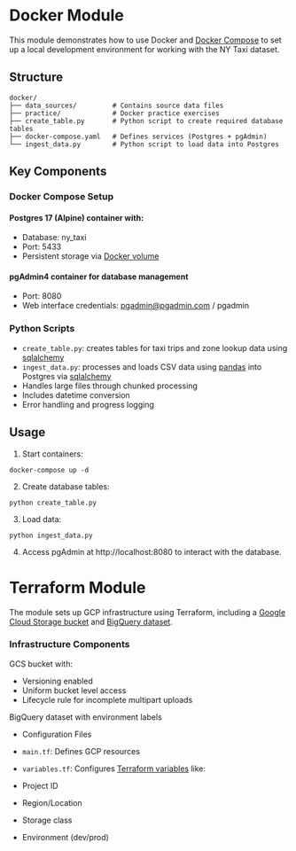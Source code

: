# Docker Module
This module demonstrates how to use Docker and [Docker Compose](https://docs.docker.com/compose/) to set up a local development environment for working with the NY Taxi dataset.

## Structure
```
docker/
├── data_sources/         # Contains source data files
├── practice/             # Docker practice exercises
├── create_table.py       # Python script to create required database tables
├── docker-compose.yaml   # Defines services (Postgres + pgAdmin)
└── ingest_data.py        # Python script to load data into Postgres
```

## Key Components

### Docker Compose Setup
#### Postgres 17 (Alpine) container with:
- Database: ny_taxi
- Port: 5433
- Persistent storage via [Docker volume](https://docs.docker.com/engine/storage/volumes/)

#### pgAdmin4 container for database management
- Port: 8080
- Web interface credentials: pgadmin@pgadmin.com / pgadmin


### Python Scripts
- `create_table.py`: creates tables for taxi trips and zone lookup data using [sqlalchemy](https://github.com/sqlalchemy/sqlalchemy)
- `ingest_data.py`: processes and loads CSV data using [pandas](https://github.com/pandas-dev/pandas) into Postgres via [sqlalchemy](https://github.com/sqlalchemy/sqlalchemy)
- Handles large files through chunked processing
- Includes datetime conversion
- Error handling and progress logging

## Usage

1. Start containers:
```
docker-compose up -d
```

2. Create database tables:

```
python create_table.py
```

3. Load data:
```
python ingest_data.py
```

4. Access pgAdmin at http://localhost:8080 to interact with the database.

# Terraform Module
The module sets up GCP infrastructure using Terraform, including a [Google Cloud Storage bucket](https://registry.terraform.io/providers/hashicorp/google/latest/docs/resources/storage_bucket.html) and [BigQuery dataset](https://registry.terraform.io/providers/hashicorp/google/latest/docs/resources/bigquery_dataset).

### Infrastructure Components
GCS bucket with:
- Versioning enabled
- Uniform bucket level access
- Lifecycle rule for incomplete multipart uploads

BigQuery dataset with environment labels
- Configuration Files

- `main.tf`: Defines GCP resources
- `variables.tf`: Configures [Terraform variables](https://developer.hashicorp.com/terraform/language/values/variables) like:
- Project ID
- Region/Location
- Storage class
- Environment (dev/prod)